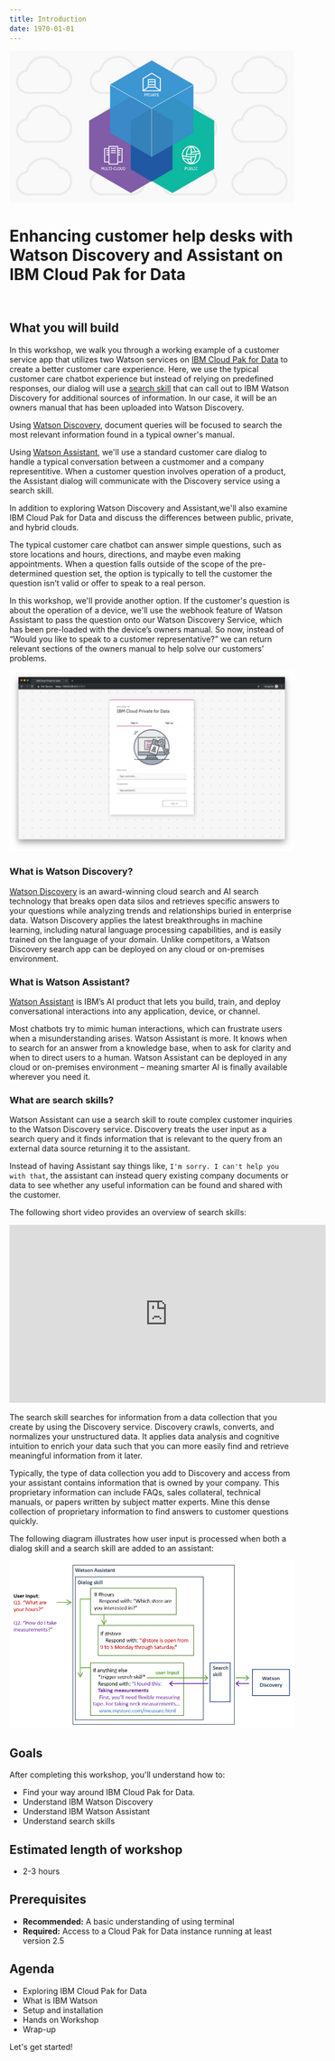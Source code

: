 ```yaml
---
title: Introduction
date: 1970-01-01
---
```


![](assets/private-cloud-leadspace@2x.jpg)

# Enhancing customer help desks with Watson Discovery and Assistant on IBM Cloud Pak for Data

<br />

## What you will build

In this workshop, we walk you through a working example of a customer service app that utilizes two Watson services on [IBM Cloud Pak for Data](https://www.ibm.com/products/cloud-pak-for-data) to create a better customer care experience. Here, we use the typical customer care chatbot experience but instead of relying on predefined responses, our dialog will use a [search skill](https://cloud.ibm.com/docs/assistant?topic=assistant-skill-search-add) that can call out to IBM Watson Discovery for additional sources of information. In our case, it will be an owners manual that has been uploaded into Watson Discovery.

Using [Watson Discovery](https://www.ibm.com/cloud/watson-discovery), document queries will be focused to search the most relevant information found in a typical owner's manual.

Using [Watson Assistant](https://www.ibm.com/cloud/watson-assistant), we'll use a standard customer care dialog to handle a typical conversation between a custmomer and a company representitive. When a customer question involves operation of a product, the Assistant dialog will communicate with the Discovery service using a search skill.

In addition to exploring Watson Discovery and Assistant,we'll also examine IBM Cloud Pak for Data and discuss the differences between public, private, and hybrid clouds.

The typical customer care chatbot can answer simple questions, such as store locations and hours, directions, and maybe even making appointments. When a question falls outside of the scope of the pre-determined question set, the option is typically to tell the customer the question isn’t valid or offer to speak to a real person.

In this workshop, we'll provide another option. If the customer's question is about the operation of a device, we'll use the webhook feature of Watson Assistant to pass the question onto our Watson Discovery Service, which has been pre-loaded with the device’s owners manual. So now, instead of “Would you like to speak to a customer representative?” we can return relevant sections of the owners manual to help solve our customers’ problems.

![](assets/ICP4D-sign-in.png)

### What is Watson Discovery?

[Watson Discovery](https://www.ibm.com/cloud/watson-discovery) is an award-winning cloud search and AI search technology that breaks open data silos and retrieves specific answers to your questions while analyzing trends and relationships buried in enterprise data. Watson Discovery applies the latest breakthroughs in machine learning, including natural language processing capabilities, and is easily trained on the language of your domain. Unlike competitors, a Watson Discovery search app can be deployed on any cloud or on-premises environment.

### What is Watson Assistant?

[Watson Assistant](https://www.ibm.com/cloud/watson-assistant/) is IBM’s AI product that lets you build, train, and deploy conversational interactions into any application, device, or channel.

Most chatbots try to mimic human interactions, which can frustrate users when a misunderstanding arises. Watson Assistant is more. It knows when to search for an answer from a knowledge base, when to ask for clarity and when to direct users to a human. Watson Assistant can be deployed in any cloud or on-premises environment – meaning smarter AI is finally available wherever you need it.

### What are search skills?

Watson Assistant can use a search skill to route complex customer inquiries to the Watson Discovery service. Discovery treats the user input as a search query and it finds information that is relevant to the query from an external data source returning it to the assistant.

Instead of having Assistant say things like, `I'm sorry. I can't help you with that`, the assistant can instead query existing company documents or data to see whether any useful information can be found and shared with the customer.

The following short video provides an overview of search skills:

<iframe width="560" height="315" src="https://www.youtube.com/embed/ZcgGf8J2Cfw" frameborder="0" allow="accelerometer; autoplay; encrypted-media; gyroscope; picture-in-picture" allowfullscreen></iframe><br />

The search skill searches for information from a data collection that you create by using the Discovery service. Discovery crawls, converts, and normalizes your unstructured data. It applies data analysis and cognitive intuition to enrich your data such that you can more easily find and retrieve meaningful information from it later.

Typically, the type of data collection you add to Discovery and access from your assistant contains information that is owned by your company. This proprietary information can include FAQs, sales collateral, technical manuals, or papers written by subject matter experts. Mine this dense collection of proprietary information to find answers to customer questions quickly.

The following diagram illustrates how user input is processed when both a dialog skill and a search skill are added to an assistant:

![](assets/search-skill-diagram.png)


## Goals
After completing this workshop, you'll understand how to:
* Find your way around IBM Cloud Pak for Data.
* Understand IBM Watson Discovery
* Understand IBM Watson Assistant
* Understand search skills

## Estimated length of workshop
* 2-3 hours

## Prerequisites
* **Recommended:** A basic understanding of using terminal
* **Required:** Access to a Cloud Pak for Data instance running at least version 2.5

## Agenda
* Exploring IBM Cloud Pak for Data
* What is IBM Watson
* Setup and installation
* Hands on Workshop
* Wrap-up

Let's get started!
